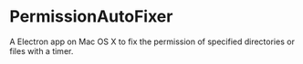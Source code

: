 # PermissionAutoFixer
A Electron app on Mac OS X to fix the permission of specified directories or files with a timer. 
